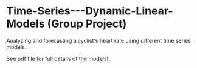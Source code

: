 # Time-Series---Dynamic-Linear-Models (Group Project)

Analyzing and forecasting a cyclist's heart rate using different time series models. 

See pdf file for full details of the models!
